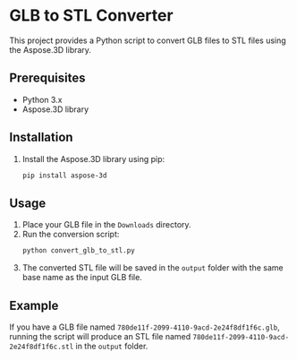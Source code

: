 # GLB to STL Converter

This project provides a Python script to convert GLB files to STL files using the Aspose.3D library.

## Prerequisites

- Python 3.x
- Aspose.3D library

## Installation

1. Install the Aspose.3D library using pip:
   ```bash
   pip install aspose-3d
   ```

## Usage

1. Place your GLB file in the `Downloads` directory.
2. Run the conversion script:
   ```bash
   python convert_glb_to_stl.py
   ```
3. The converted STL file will be saved in the `output` folder with the same base name as the input GLB file.

## Example

If you have a GLB file named `780de11f-2099-4110-9acd-2e24f8df1f6c.glb`, running the script will produce an STL file named `780de11f-2099-4110-9acd-2e24f8df1f6c.stl` in the `output` folder.
